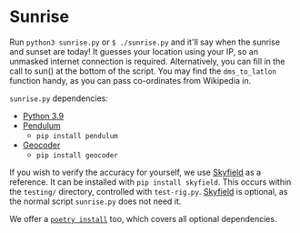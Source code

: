 # Sunrise

Run `python3 sunrise.py` or `$ ./sunrise.py` and it'll say when the sunrise and sunset are today!
It guesses your location using your IP, so an unmasked internet connection is required.
Alternatively, you can fill in the call to sun() at the bottom of the script.
You may find the `dms_to_latlon` function handy, as you can pass co-ordinates from Wikipedia in.

`sunrise.py` dependencies:
- [Python 3.9](https://www.python.org)
- [Pendulum](https://pendulum.eustace.io)
  - `pip install pendulum`
- [Geocoder](https://github.com/DenisCarriere/geocoder)
  - `pip install geocoder`

If you wish to verify the accuracy for yourself, we use [Skyfield](https://rhodesmill.org/skyfield/) as a reference.
It can be installed with `pip install skyfield`. This occurs within the `testing/` directory, controlled with `test-rig.py`.
[Skyfield](https://rhodesmill.org/skyfield/) is optional, as the normal script `sunrise.py` does not need it.

We offer a [`poetry install`](https://python-poetry.org/) too, which covers all optional dependencies.
